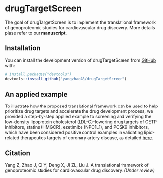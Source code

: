 
# drugTargetScreen

<!-- badges: start -->
<!-- badges: end -->

The goal of drugTargetScreen is to implement the translational framework of genoproteomic studies for cardiovascular drug discovery. More details plase refer to our **manuscript**.

## Installation

You can install the development version of drugTargetScreen from [GitHub](https://github.com/) with:

``` r
# install.packages("devtools")
devtools::install_github("yangzhao98/drugTargetScreen")
```

## An applied example

To illustrate how the proposed translational framework can be used to help prioritize drug targets and accelerate the drug development process, we provided a step-by-step applied example to screening and verifying the low-density lipoprotein cholesterol (LDL-C)-lowering drug targets of CETP inhibitors, statins (HMGCR), ezetimibe (NPC1L1), and PCSK9 inhibitors, which have been considered positive control examples in validating lipid-related therapeutics targets of coronary artery disease, as detailed [here](https://github.com/yangzhao98/drugTargetScreen).

## Citation

Yang Z, Zhao J, Qi Y, Deng X, Ji ZL, Liu J. A translational framework of genoproteomic studies for cardiovascular drug discovery. *(Under review)*


